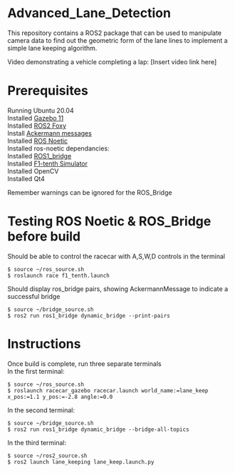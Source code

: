 # Advanced_Lane_Detection
This repository contains a ROS2 package that can be used to manipulate camera data to find out the geometric form of the lane lines to implement a simple lane keeping algorithm.  

Video demonstrating a vehicle completing a lap:
[Insert video link here]

# Prerequisites
Running Ubuntu 20.04    
Installed [Gazebo 11](http://classic.gazebosim.org/tutorials?tut=ros2_installing&cat=connect_ros)  
Installed [ROS2 Foxy](https://docs.ros.org/en/foxy/Installation.html)  
Install [Ackermann messages](http://wiki.ros.org/ackermann_msgs)  
Installed [ROS Noetic](http://wiki.ros.org/noetic/Installation/Ubuntu)    
Installed ros-noetic dependancies:  
Installed [ROS1_bridge](https://github.com/ros2/ros1_bridge)  
Installed [F1-tenth Simulator](https://github.com/SAE-Robotics-Bootcamp/f110-simulator-public)  
Installed OpenCV  
Installed Qt4  

Remember warnings can be ignored for the ROS_Bridge

# Testing ROS Noetic & ROS_Bridge before build
Should be able to control the racecar with A,S,W,D controls in the terminal
```
$ source ~/ros_source.sh
$ roslaunch race f1_tenth.launch
```
Should display ros_bridge pairs, showing AckermannMessage to indicate a successful bridge
```
$ source ~/bridge_source.sh
$ ros2 run ros1_bridge dynamic_bridge --print-pairs
```


# Instructions
Once build is complete, run three separate terminals  
In the first terminal:
```
$ source ~/ros_source.sh
$ roslaunch racecar_gazebo racecar.launch world_name:=lane_keep x_pos:=1.1 y_pos:=-2.8 angle:=0.0
```
In the second terminal:
```
$ source ~/bridge_source.sh
$ ros2 run ros1_bridge dynamic_bridge --bridge-all-topics
```
In the third terminal:
```
$ source ~/ros2_source.sh
$ ros2 launch lane_keeping lane_keep.launch.py
```
